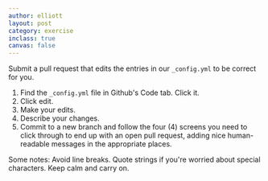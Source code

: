 ```yaml
---
author: elliott
layout: post
category: exercise
inclass: true
canvas: false
---
```


Submit a pull request that edits the entries in our `_config.yml` to be correct for you. 

1. Find the `_config.yml` file in Github's Code tab. Click it.
2. Click edit.
3. Make your edits.
4. Describe your changes.
5. Commit to a new branch and follow the four (4) screens you need to click through to end up with an open pull request, adding nice human-readable messages in the appropriate places.

Some notes: Avoid line breaks.  Quote strings if you're worried about special characters. Keep calm and carry on.